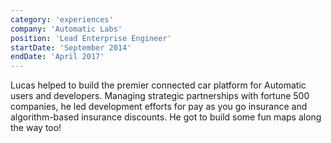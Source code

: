 ```yaml
---
category: 'experiences'
company: 'Automatic Labs'
position: 'Lead Enterprise Engineer'
startDate: 'September 2014'
endDate: 'April 2017'
---
```


Lucas helped to build the premier connected car platform for Automatic users and developers. Managing strategic partnerships with fortune 500 companies, he led development efforts for pay as you go insurance and algorithm-based insurance discounts. He got to build some fun maps along the way too!

